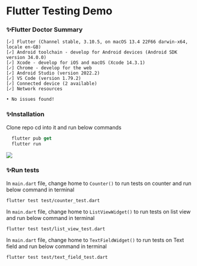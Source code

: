# Flutter Testing Demo

### ✨Flutter Doctor Summary

```
[✓] Flutter (Channel stable, 3.10.5, on macOS 13.4 22F66 darwin-x64, locale en-GB)
[✓] Android toolchain - develop for Android devices (Android SDK version 34.0.0)
[✓] Xcode - develop for iOS and macOS (Xcode 14.3.1)
[✓] Chrome - develop for the web
[✓] Android Studio (version 2022.2)
[✓] VS Code (version 1.79.2)
[✓] Connected device (2 available)
[✓] Network resources

• No issues found!
```

### ✨Installation
Clone repo cd into it and run below commands

```dart
  flutter pub get
  flutter run
```

<img src="https://i.ibb.co/RBrGPv7/Screenshot-2023-07-11-at-10-54-08-AM.png"></img>

### ✨Run tests
In `main.dart` file, change home to `Counter()` to run tests on counter and run below command in terminal
```
flutter test test/counter_test.dart
```

In `main.dart` file, change home to `ListViewWidget()` to run tests on list view and run below command in terminal
```
flutter test test/list_view_test.dart
```

In `main.dart` file, change home to `TextFieldWidget()` to run tests on Text field and run below command in terminal
```
flutter test test/text_field_test.dart
```